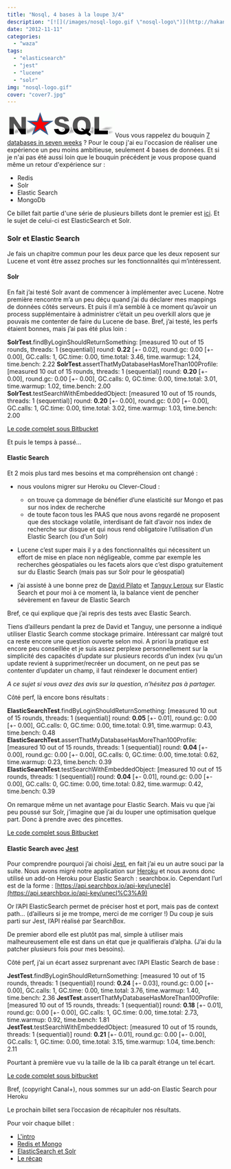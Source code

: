```yaml
---
title: "Nosql, 4 bases à la loupe 3/4"
description: "[![](/images/nosql-logo.gif \"nosql-logo\")](http://hakanai.free.fr/index.php/nosql-4-bases-a-la-loupe-14/nosql-logo/)Vous vous rappelez du bouquin [7 d..."
date: "2012-11-11"
categories: 
  - "waza"
tags: 
  - "elasticsearch"
  - "jest"
  - "lucene"
  - "solr"
img: "nosql-logo.gif"
cover: "cover7.jpg"
---
```


[![](/images/nosql-logo.gif "nosql-logo")](http://hakanai.free.fr/index.php/nosql-4-bases-a-la-loupe-14/nosql-logo/)Vous vous rappelez du bouquin [7 databases in seven weeks](http://pragprog.com/book/rwdata/seven-databases-in-seven-weeks) ? Pour le coup j'ai eu l'occasion de réaliser une expérience un peu moins ambitieuse, seulement 4 bases de données. Et si je n'ai pas été aussi loin que le bouquin précédent je vous propose quand même un retour d'expérience sur :

- Redis
- Solr
- Elastic Search
- MongoDb

Ce billet fait partie d'une série de plusieurs billets dont le premier est [ici](http://hakanai.free.fr/index.php/nosql-4-bases-a-la-loupe-14/ "Nosql, 4 bases à la loupe 1/4"). Et le sujet de celui-ci est ElasticSearch et Solr.

### Solr et Elastic Search

Je fais un chapitre commun pour les deux parce que les deux reposent sur Lucene et vont être assez proches sur les fonctionnalités qui m’intéressent.

#### Solr

En fait j’ai testé Solr avant de commencer à implémenter avec Lucene. Notre première rencontre m’a un peu déçu quand j’ai du déclarer mes mappings de données côtés serveurs. Et puis il m’a semblé à ce moment qu’avoir un process supplémentaire à administrer c’était un peu overkill alors que je pouvais me contenter de faire du Lucene de base. Bref, j’ai testé, les perfs étaient bonnes, mais j’ai pas été plus loin :

**SolrTest**.findByLoginShouldReturnSomething: \[measured 10 out of 15 rounds, threads: 1 (sequential)\] round: **0.22** \[+- 0.02\], round.gc: 0.00 \[+- 0.00\], GC.calls: 1, GC.time: 0.00, time.total: 3.46, time.warmup: 1.24, time.bench: 2.22 **SolrTest**.assertThatMyDatabaseHasMoreThan100Profile: \[measured 10 out of 15 rounds, threads: 1 (sequential)\] round: **0.20** \[+- 0.00\], round.gc: 0.00 \[+- 0.00\], GC.calls: 0, GC.time: 0.00, time.total: 3.01, time.warmup: 1.02, time.bench: 2.00 **SolrTest**.testSearchWithEmbeddedObject: \[measured 10 out of 15 rounds, threads: 1 (sequential)\] round: **0.20** \[+- 0.00\], round.gc: 0.00 \[+- 0.00\], GC.calls: 1, GC.time: 0.00, time.total: 3.02, time.warmup: 1.03, time.bench: 2.00

[Le code complet sous Bitbucket](https://bitbucket.org/hlassiege/nosql/src/821b12c7c105/src/test/java/com/sandbox/SolrTest.java?at=default)

Et puis le temps à passé...

#### Elastic Search

Et 2 mois plus tard mes besoins et ma compréhension ont changé :

- nous voulons migrer sur Heroku ou Clever-Cloud :
    - on trouve ça dommage de bénéfier d’une elasticité sur Mongo et pas sur nos index de recherche
    - de toute facon tous les PAAS que nous avons regardé ne proposent que des stockage volatile, interdisant de fait d’avoir nos index de recherche sur disque et qui nous rend obligatoire l’utilisation d’un Elastic Search (ou d’un Solr)

- Lucene c’est super mais il y a des fonctionnalités qui nécessitent un effort de mise en place non négligeable, comme par exemple les recherches géospatiales ou les facets alors que c’est dispo gratuitement sur du Elastic Search (mais pas sur Solr pour le géospatial)

- j’ai assisté à une bonne prez de [David Pilato](https://twitter.com/dadoonet) et [Tanguy Leroux](https://twitter.com/tlrx) sur Elastic Search et pour moi à ce moment là, la balance vient de pencher sévèrement en faveur de Elastic Search

Bref, ce qui explique que j’ai repris des tests avec Elastic Search.

Tiens d’ailleurs pendant la prez de David et Tanguy, une personne a indiqué utiliser Elastic Search comme stockage primaire. Intéressant car malgré tout ca reste encore une question ouverte selon moi. A priori la pratique est encore peu conseillée et je suis assez perplexe personnellement sur la simplicité des capacités d’update sur plusieurs records d’un index (vu qu’un update revient à supprimer/recréer un document, on ne peut pas se contenter d’updater un champ, il faut réindexer le document entier)

_A ce sujet si vous avez des avis sur la question, n’hésitez pas à partager._

Côté perf, là encore bons résultats :

**ElasticSearchTest**.findByLoginShouldReturnSomething: \[measured 10 out of 15 rounds, threads: 1 (sequential)\] round: **0.05** \[+- 0.01\], round.gc: 0.00 \[+- 0.00\], GC.calls: 0, GC.time: 0.00, time.total: 0.91, time.warmup: 0.43, time.bench: 0.48 **ElasticSearchTest**.assertThatMyDatabaseHasMoreThan100Profile: \[measured 10 out of 15 rounds, threads: 1 (sequential)\] round: **0.04** \[+- 0.00\], round.gc: 0.00 \[+- 0.00\], GC.calls: 0, GC.time: 0.00, time.total: 0.62, time.warmup: 0.23, time.bench: 0.39 **ElasticSearchTest**.testSearchWithEmbeddedObject: \[measured 10 out of 15 rounds, threads: 1 (sequential)\] round: **0.04** \[+- 0.01\], round.gc: 0.00 \[+- 0.00\], GC.calls: 0, GC.time: 0.00, time.total: 0.82, time.warmup: 0.42, time.bench: 0.39

On remarque même un net avantage pour Elastic Search. Mais vu que j’ai peu poussé sur Solr, j’imagine que j’ai du louper une optimisation quelque part. Donc à prendre avec des pincettes.

[Le code complet sous Bitbucket](https://bitbucket.org/hlassiege/nosql/src/821b12c7c105/src/test/java/com/sandbox/ElasticSearchTest.java?at=default)

#### Elastic Search avec [Jest](https://github.com/searchbox-io/Jest)

Pour comprendre pourquoi j’ai choisi [Jest](https://github.com/searchbox-io/Jest), en fait j’ai eu un autre souci par la suite. Nous avons migré notre application sur [Heroku](http://www.heroku.com/) et nous avons donc utilisé un add-on Heroku pour Elastic Search : searchbox.io. Cependant l’url est de la forme : [https://api.searchbox.io/api-key/uneclé](https://api.searchbox.io/api-key/unecl%C3%A9)

Or l’API ElasticSearch permet de préciser host et port, mais pas de context path... (d’ailleurs si je me trompe, merci de me corriger !) [](https://api.searchbox.io/api-key/une)Du coup je suis parti sur Jest, l’API réalisé par SearchBox.

De premier abord elle est plutôt pas mal, simple à utiliser mais malheureusement elle est dans un état que je qualifierais d’alpha. (J’ai du la patcher plusieurs fois pour mes besoins).

Côté perf, j’ai un écart assez surprenant avec l’API Elastic Search de base :

**JestTest**.findByLoginShouldReturnSomething: \[measured 10 out of 15 rounds, threads: 1 (sequential)\] round: **0.24** \[+- 0.03\], round.gc: 0.00 \[+- 0.00\], GC.calls: 1, GC.time: 0.00, time.total: 3.76, time.warmup: 1.40, time.bench: 2.36 **JestTest**.assertThatMyDatabaseHasMoreThan100Profile: \[measured 10 out of 15 rounds, threads: 1 (sequential)\] round: **0.18** \[+- 0.01\], round.gc: 0.00 \[+- 0.00\], GC.calls: 1, GC.time: 0.00, time.total: 2.73, time.warmup: 0.92, time.bench: 1.81 **JestTest**.testSearchWithEmbeddedObject: \[measured 10 out of 15 rounds, threads: 1 (sequential)\] round: **0.21** \[+- 0.01\], round.gc: 0.00 \[+- 0.00\], GC.calls: 1, GC.time: 0.00, time.total: 3.15, time.warmup: 1.04, time.bench: 2.11

Pourtant à première vue vu la taille de la lib ca paraît étrange un tel écart.

[Le code complet sous bitbucket](https://bitbucket.org/hlassiege/nosql/src/821b12c7c105/src/test/java/com/sandbox/JestTest.java?at=default)

Bref, (copyright Canal+), nous sommes sur un add-on Elastic Search pour Heroku

Le prochain billet sera l’occasion de récapituler nos résultats.

Pour voir chaque billet :

- [L'intro](http://hakanai.free.fr/index.php/nosql-4-bases-a-la-loupe-14/ "Nosql, 4 bases à la loupe 1/4")
- [Redis et Mongo](http://hakanai.free.fr/index.php/nosql-4-bases-a-la-loupe-24/ "Nosql, 4 bases à la loupe 2/4")
- [ElasticSearch et Solr](http://hakanai.free.fr/index.php/nosql-4-bases-a-la-loupe-34/ "Nosql, 4 bases à la loupe 3/4")
- [Le récap](http://hakanai.free.fr/index.php/nosql-4-bases-a-la-loupe-44/)
